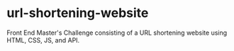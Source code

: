 # url-shortening-website
Front End Master's Challenge consisting of a URL shortening website using HTML, CSS, JS, and API.
